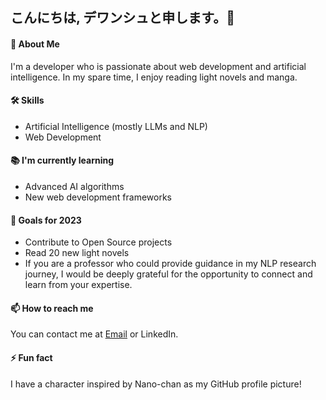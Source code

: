 ## こんにちは, デワンシュと申します。👋

#### 🚀 About Me

I'm a developer who is passionate about web development and artificial intelligence. In my spare time, I enjoy reading light novels and manga.

#### 🛠 Skills

- Artificial Intelligence (mostly LLMs and NLP)
- Web Development

#### 📚 I'm currently learning

- Advanced AI algorithms
- New web development frameworks

#### 🎯 Goals for 2023

- Contribute to Open Source projects
- Read 20 new light novels
- If you are a professor who could provide guidance in my NLP research journey, I would be deeply grateful for the opportunity to connect and learn from your expertise.

#### 📫 How to reach me

You can contact me at [Email](mailto:evan.shu.dev@gmail.com) or LinkedIn.

#### ⚡ Fun fact

I have a character inspired by Nano-chan as my GitHub profile picture!

<!--
**Dnouv/Dnouv** is a ✨ _special_ ✨ repository because its `README.md` (this file) appears on your GitHub profile.

Here are some ideas to get you started:

- 🔭 I’m currently working on MEAN, MERN, Python projects.
- 🌱 I’m currently learning things that sounds intersting.
- 👯 I’m looking to collaborate on your project.
- 🤔 I’m looking for help with ...
- 💬 Ask me about anything.
- 📫 How to reach me: ...
- 😄 Pronouns: ...
- ⚡ Fun fact: That's a secret!
-->
